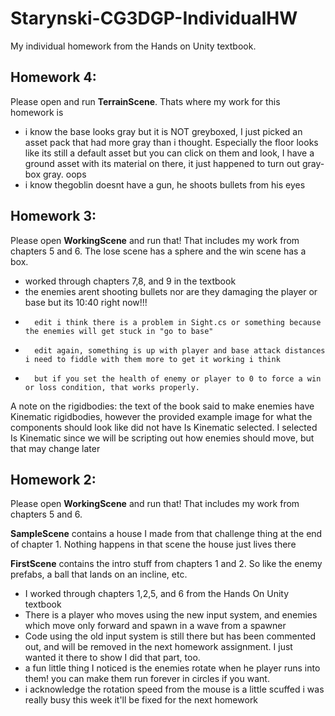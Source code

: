 # Starynski-CG3DGP-IndividualHW
My individual homework from the Hands on Unity textbook.

## Homework 4:
Please open and run **TerrainScene**. Thats where my work for this homework is
- i know the base looks gray but it is NOT greyboxed, I just picked an asset pack that had more gray than i thought. Especially the floor looks like its still a default asset but you can click on them and look, I have a ground asset with its material on there, it just happened to turn out gray-box gray. oops
- i know thegoblin doesnt have a gun, he shoots bullets from his eyes


## Homework 3:

Please open **WorkingScene** and run that! That includes my work from chapters 5 and 6.
The lose scene has a sphere and the win scene has a box.
- worked through chapters 7,8, and 9 in the textbook
- the enemies arent shooting bullets nor are they damaging the player or base but its 10:40 right now!!!
-       edit i think there is a problem in Sight.cs or something because the enemies will get stuck in "go to base"
-       edit again, something is up with player and base attack distances i need to fiddle with them more to get it working i think
-       but if you set the health of enemy or player to 0 to force a win or loss condition, that works properly.

A note on the rigidbodies: the text of the book said to make enemies have Kinematic rigidbodies, however the provided example image for what the components should look like did not have Is Kinematic selected. I selected Is Kinematic since we will be scripting out how enemies should move, but that may change later

## Homework 2:

Please open **WorkingScene** and run that! That includes my work from chapters 5 and 6.

**SampleScene** contains a house I made from that challenge thing at the end of chapter 1. Nothing happens in that scene the house just lives there

**FirstScene** contains the intro stuff from chapters 1 and 2. So like the enemy prefabs, a ball that lands on an incline, etc.

- I worked through chapters 1,2,5, and 6 from the Hands On Unity textbook
- There is a player who moves using the new input system, and enemies which move only forward and spawn in a wave from a spawner
- Code using the old input system is still there but has been commented out, and will be removed in the next homework assignment. I just wanted it there to show I did that part, too.
- a fun little thing I noticed is the enemies rotate when he player runs into them! you can make them run forever in circles if you want. 
- i acknowledge the rotation speed from the mouse is a little scuffed i was really busy this week it'll be fixed for the next homework
